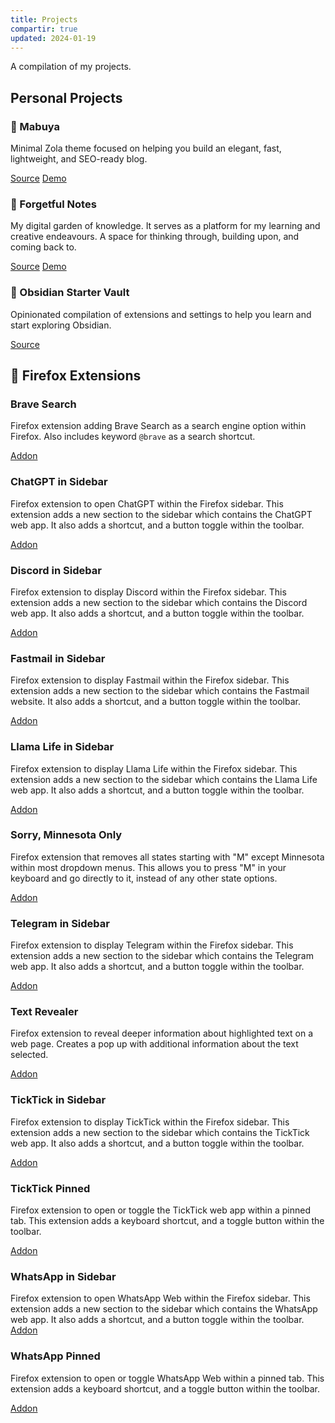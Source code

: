 ```yaml
---
title: Projects
compartir: true
updated: 2024-01-19
---
```


A compilation of my projects.

## Personal Projects

### 🦎 Mabuya

Minimal Zola theme focused on helping you build an elegant, fast, lightweight, and SEO-ready blog.

[Source](https://github.com/semanticdata/mabuya) [Demo](https://miguelpimentel.do/mabuya/)

### 🌱 Forgetful Notes

My digital garden of knowledge. It serves as a platform for my learning and creative endeavours. A space for thinking through, building upon, and coming back to.

[Source](https://github.com/semanticdata/forgetful-notes) [Demo](https://forgetfulnotes.com/)

### 🔮 Obsidian Starter Vault

Opinionated compilation of extensions and settings to help you learn and start exploring Obsidian.

[Source](https://github.com/semanticdata/obsidian-starter-vault)

## 🦊 Firefox Extensions

### Brave Search

Firefox extension adding Brave Search as a search engine option within Firefox. Also includes keyword `@brave` as a search shortcut.

[Addon](https://addons.mozilla.org/en-US/firefox/addon/brave-search-and-keyword/)

### ChatGPT in Sidebar

Firefox extension to open ChatGPT within the Firefox sidebar. This extension adds a new section to the sidebar which contains the ChatGPT web app. It also adds a shortcut, and a button toggle within the toolbar.

[Addon](https://addons.mozilla.org/en-US/firefox/addon/chatgpt-in-sidebar/)

### Discord in Sidebar

Firefox extension to display Discord within the Firefox sidebar. This extension adds a new section to the sidebar which contains the Discord web app. It also adds a shortcut, and a button toggle within the toolbar.

[Addon](https://addons.mozilla.org/en-US/firefox/addon/discord-in-sidebar/)

### Fastmail in Sidebar

Firefox extension to display Fastmail within the Firefox sidebar. This extension adds a new section to the sidebar which contains the Fastmail website. It also adds a shortcut, and a button toggle within the toolbar.

[Addon](https://addons.mozilla.org/en-US/firefox/addon/fastmail-in-sidebar/)

### Llama Life in Sidebar

Firefox extension to display Llama Life within the Firefox sidebar. This extension adds a new section to the sidebar which contains the Llama Life web app. It also adds a shortcut, and a button toggle within the toolbar.

[Addon](https://addons.mozilla.org/en-US/firefox/addon/llama-life-in-sidebar/)

### Sorry, Minnesota Only

Firefox extension that removes all states starting with "M" except Minnesota within most dropdown menus. This allows you to press "M" in your keyboard and go directly to it, instead of any other state options.

[Addon](https://addons.mozilla.org/en-US/firefox/addon/sorry-minnesota-only/)

### Telegram in Sidebar

Firefox extension to display Telegram within the Firefox sidebar. This extension adds a new section to the sidebar which contains the Telegram web app. It also adds a shortcut, and a button toggle within the toolbar.

[Addon](https://addons.mozilla.org/en-US/firefox/addon/telegram-in-sidebar/)

### Text Revealer

Firefox extension to reveal deeper information about highlighted text on a web page. Creates a pop up with additional information about the text selected.

[Addon](https://addons.mozilla.org/en-US/firefox/addon/text-revealer/)

### TickTick in Sidebar

Firefox extension to display TickTick within the Firefox sidebar. This extension adds a new section to the sidebar which contains the TickTick web app. It also adds a shortcut, and a button toggle within the toolbar.

[Addon](https://addons.mozilla.org/en-US/firefox/addon/ticktick-in-sidebar/)

### TickTick Pinned

Firefox extension to open or toggle the TickTick web app within a pinned tab. This extension adds a keyboard shortcut, and a toggle button within the toolbar.

[Addon](https://addons.mozilla.org/en-US/firefox/addon/ticktick-pinned/)

### WhatsApp in Sidebar

Firefox extension to open WhatsApp Web within the Firefox sidebar. This extension adds a new section to the sidebar which contains the WhatsApp web app. It also adds a shortcut, and a button toggle within the toolbar. [Addon](https://addons.mozilla.org/en-US/firefox/addon/whatsapp-in-sidebar/)

### WhatsApp Pinned

Firefox extension to open or toggle WhatsApp Web within a pinned tab. This extension adds a keyboard shortcut, and a toggle button within the toolbar.

[Addon](https://addons.mozilla.org/en-US/firefox/addon/whatsapp-pinned/)
